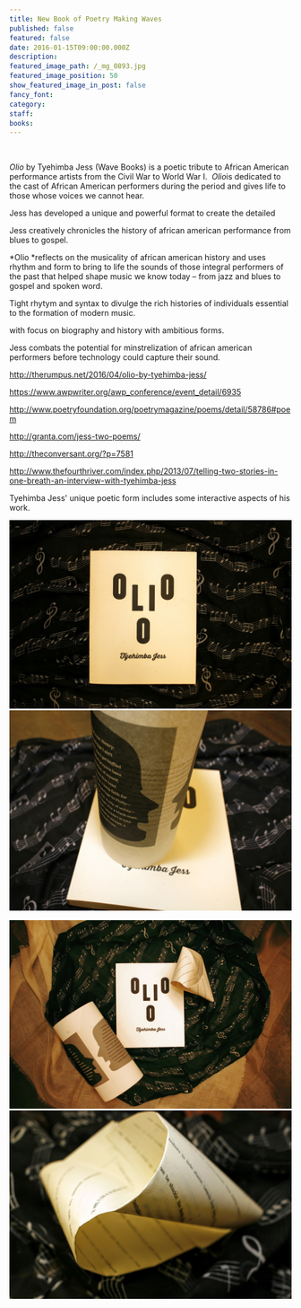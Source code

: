 ```yaml
---
title: New Book of Poetry Making Waves
published: false
featured: false
date: 2016-01-15T09:00:00.000Z
description:
featured_image_path: /_mg_0893.jpg
featured_image_position: 50
show_featured_image_in_post: false
fancy_font:
category:
staff:
books:
---
```



&nbsp;

*Olio* by Tyehimba Jess (Wave Books) is a poetic tribute to African American performance artists from the Civil War to World War I.&nbsp; *Olio*is dedicated to the cast of African American performers during the period and gives life to those whose voices we cannot hear.

Jess has developed a unique and powerful format to create the detailed

Jess creatively chronicles the history of african american performance from blues to gospel.

*Olio&nbsp;*reflects on the musicality of african american history and uses rhythm and form to bring to life the sounds of those integral performers of the past that helped shape music we know today – from jazz and blues to gospel and spoken word.

Tight rhytym and syntax to divulge the rich histories of individuals essential to the formation of modern music.

with focus on biography and history with ambitious forms. &nbsp;

Jess combats the potential for minstrelization of african american performers before technology could capture their sound. &nbsp;&nbsp;

http://therumpus.net/2016/04/olio-by-tyehimba-jess/

https://www.awpwriter.org/awp_conference/event_detail/6935

http://www.poetryfoundation.org/poetrymagazine/poems/detail/58786#poem

http://granta.com/jess-two-poems/

http://theconversant.org/?p=7581

http://www.thefourthriver.com/index.php/2013/07/telling-two-stories-in-one-breath-an-interview-with-tyehimba-jess

Tyehimba Jess' unique poetic form includes some interactive aspects of his work.&nbsp;

![](/uploads/versions/_mg_0806---x----4368-2912x---.jpg)![](/uploads/versions/_mg_0809---x----3768-2672x---.jpg)

![](/uploads/versions/_mg_0873---x----4368-2912x---.jpg)![](/uploads/versions/_mg_0896---x----3027-2018x---.jpg)